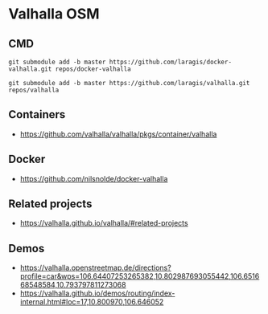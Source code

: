# Valhalla OSM

## CMD

```shell
git submodule add -b master https://github.com/laragis/docker-valhalla.git repos/docker-valhalla

git submodule add -b master https://github.com/laragis/valhalla.git repos/valhalla
```

## Containers

- https://github.com/valhalla/valhalla/pkgs/container/valhalla

## Docker

- https://github.com/nilsnolde/docker-valhalla

## Related projects

- https://valhalla.github.io/valhalla/#related-projects

## Demos

- https://valhalla.openstreetmap.de/directions?profile=car&wps=106.64407253265382,10.802987693055442,106.651668548584,10.793797811273068
- https://valhalla.github.io/demos/routing/index-internal.html#loc=17,10.800970,106.646052